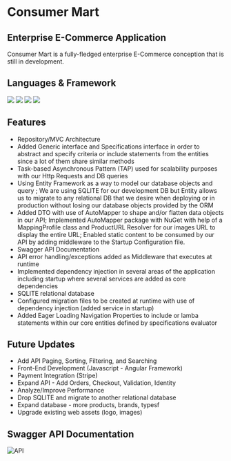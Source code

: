 # Consumer Mart 



## Enterprise E-Commerce Application 
Consumer Mart is a fully-fledged enterprise E-Commerce conception that is still in development.  


## Languages & Framework
![](https://img.shields.io/badge/FrontEnd-Angular-informational?style=flat&logo=<LOGO_NAME>&logoColor=white&color=5F7FF6)
![](https://img.shields.io/badge/Framework-.NET-informational?style=flat&logo=<LOGO_NAME>&logoColor=white&color=5F7FF6)
![](https://img.shields.io/badge/Database-SQLITE-informational?style=flat&logo=<LOGO_NAME>&logoColor=white&color=5F7FF6)
![](https://img.shields.io/badge/BackEnd-C-informational?style=flat&logo=<LOGO_NAME>&logoColor=white&color=5F7FF6)

## Features

- Repository/MVC Architecture 
- Added Generic interface and Specifications interface in order to abstract and specify criteria or include statements from the entities since a lot of them share similar methods
- Task-based Asynchronous Pattern (TAP) used for scalability purposes with our Http Requests and DB queries
- Using Entity Framework as a way to model our database objects and query ;  We are using SQLITE for our development DB but Entity allows us to migrate to any relational DB that we desire when deploying or in production without losing our database objects provided by the ORM
- Added DTO with use of AutoMapper to shape and/or flatten data objects in our API;  Implemented AutoMapper package with NuGet with help of a MappingProfile class and ProductURL Resolver for our images URL to display the entire URL;  Enabled static content to be consumed by our API by adding middleware to the Startup Configuration file.
- Swagger API Documentation
- API error handling/exceptions added as Middleware that executes at runtime
- Implemented dependency injection in several areas of the application including startup where several services are added as core dependencies
- SQLITE relational database 
- Configured migration files to be created at runtime with use of dependency injection (added service in startup)
- Added Eager Loading Navigation Properties to include or lamba statements within our core entities defined by specifications evaluator

## Future Updates

- Add API Paging, Sorting, Filtering, and Searching
- Front-End Development (Javascript - Angular Framework)
- Payment Integration (Stripe)
- Expand API - Add Orders, Checkout, Validation, Identity
- Analyze/Improve Performance 
- Drop SQLITE and migrate to another relational database 
- Expand database - more products, brands, typesf
- Upgrade existing web assets (logo, images)

## Swagger API Documentation 

![API](https://user-images.githubusercontent.com/62531841/129465619-b666c2c0-2b4e-442d-9460-494e021311c0.png)


